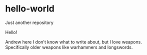 # hello-world
Just another repository

Hello!

Andrew here I don't know what to write about, but I love weapons.
Specifically older weapons like warhammers and longswords.
